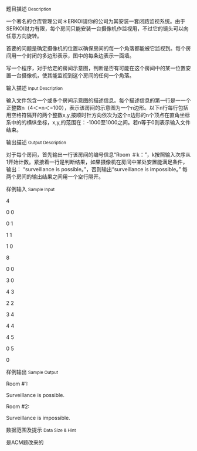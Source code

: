 <div class="panel panel-default">
<div class="area-title">
<span>
题目描述
<small>Description</small>
</span></div>
<div class="panel-body">

<p>一个著名的仓库管理公司＊<span>ERKOI</span>请你的公司为其安装一套闭路监视系统。由于<span> SERKOI</span>财力有限，每个房间只能安装一台摄像机作监视用，不过它的镜头可以向任意方向旋转。</p>
<p>首要的问题是确定摄像机的位置以确保房间的每一个角落都能被它监视到。每个房间用一个封闭的多边形表示，图中的每条边表示一面墙。</p>
<p>写一个程序，对于给定的房间示意图，判断是否有可能在这个房间中的某一位置安置一台摄像机，使其能监视到这个房间的任何一个角落。</p>

</div>
</div>

<div class="panel panel-default">
<div class="area-title">
<span>
输入描述
<small>Input Description</small>
</span></div>
<div class="panel-body">
<p>输入文件包含一个或多个房间示意图的描述信息。每个描述信息的第一行是一一个正整数<span>n</span>（<span>4</span>＜<span>=n</span>＜<span>=100</span>），表示该房间的示意图为一个<span>n</span>边形。以下<span>n</span>行每行包括用空格符隔开的两个整数<span>x,y,</span>按顺时针方向依次为这个<span>n</span>边形的<span>n</span>个顶点在直角坐标系中的的横纵坐标，<span>x,y,</span>的范围在：<span>-1000</span>至<span>1000</span>之间。若<span>n</span>等于<span>0</span>则表示输入文件结束。</p>

</div>
</div>
<div  class="panel panel-default">
<div class="area-title">
<span>
输出描述
<small>Output Description</small>
</span></div>
<div class="panel-body">

<p>对于每个房间，首先输出一行该房间的编号信息&ldquo;Room ＃k：&rdquo;，k按照输入次序从1开始计数。紧接着一行是判断结果，如果摄像机在房间中某处安置能满足条件，输出： &ldquo;surveillance is possible。&rdquo;，否则输出&ldquo;surveillance is impossible。&rdquo;&nbsp;每两个房间的输出结果之间用一个空行隔开。</p>

</div>
</div>


<div class="panel panel-default">
<div class="area-title">
<span>
样例输入
<small>Sample Input</small>
</span></div>
<div class="panel-body">
<p><span>4</span></p>
<p><span>0 0</span></p>
<p><span>0 1</span></p>
<p><span>1 1</span></p>
<p><span>1 0</span></p>
<p><span>8</span></p>
<p><span>0 0 </span></p>
<p><span>3 0</span></p>
<p><span>4 3</span></p>
<p><span>2 2</span></p>
<p><span>3 4</span></p>
<p><span>4 4</span></p>
<p><span>4 5</span></p>
<p><span>0 5</span></p>
<p><span>0</span></p>

</div>
</div>

<div class="panel panel-default">
<div class="area-title">
<span>
样例输出
<small>Sample Output</small>
</span></div>
<div class="panel-body">
<p><span>Room #1:</span></p>
<p><span>Surveillance is possible.</span></p>
<p><span>Room #2:</span></p>
<p><span>Surveillance is impossible.</span></p>

</div>
</div>

<div class="panel panel-default">
<div class="area-title">
<span>
数据范围及提示
<small>Data Size & Hint</small>
</span></div>
<div class="panel-body">
<p>是ACM题改来的</p>
</div>
</div>